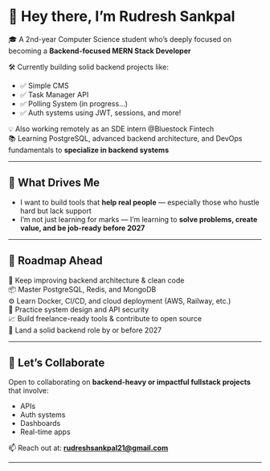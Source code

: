 # 👋 Hey there, I’m Rudresh Sankpal

🎓 A 2nd-year Computer Science student who’s deeply focused on becoming a **Backend-focused MERN Stack Developer**

🛠️ Currently building solid backend projects like:
- ✅ Simple CMS
- ✅ Task Manager API
- ✅ Polling System (in progress...)
- ✅ Auth systems using JWT, sessions, and more!

💡 Also working remotely as an SDE intern @Bluestock Fintech  
📚 Learning PostgreSQL, advanced backend architecture, and DevOps fundamentals to **specialize in backend systems**

---

## 🚀 What Drives Me
- I want to build tools that **help real people** — especially those who hustle hard but lack support
- I’m not just learning for marks — I’m learning to **solve problems, create value, and be job-ready before 2027**

---

## 🎯 Roadmap Ahead
🔄 Keep improving backend architecture & clean code  
📦 Master PostgreSQL, Redis, and MongoDB  
⚙️ Learn Docker, CI/CD, and cloud deployment (AWS, Railway, etc.)  
💬 Practice system design and API security  
📈 Build freelance-ready tools & contribute to open source  
💼 Land a solid backend role by or before 2027  

---

## 🤝 Let’s Collaborate
Open to collaborating on **backend-heavy or impactful fullstack projects** that involve:
- APIs
- Auth systems
- Dashboards
- Real-time apps

📫 Reach out at: **rudreshsankpal21@gmail.com**

---

